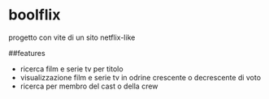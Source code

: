 # boolflix

progetto con vite di un sito netflix-like

##features

- ricerca film e serie tv per titolo
- visualizzazione film e serie tv in odrine crescente o decrescente di voto
- ricerca per membro del cast o della crew

